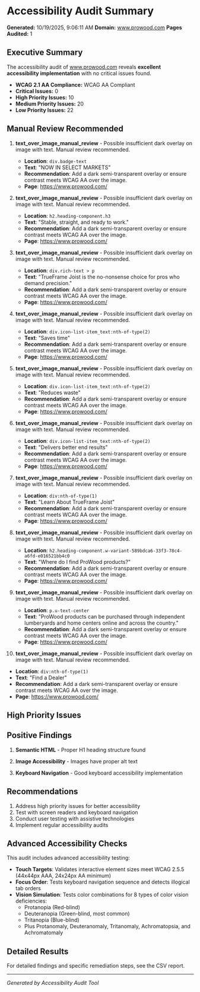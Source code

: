 # Accessibility Audit Summary

**Generated:** 10/19/2025, 9:06:11 AM
**Domain:** www.prowood.com
**Pages Audited:** 1

## Executive Summary

The accessibility audit of www.prowood.com reveals **excellent accessibility implementation** with no critical issues found.

- **WCAG 2.1 AA Compliance:** WCAG AA Compliant
- **Critical Issues:** 0
- **High Priority Issues:** 10
- **Medium Priority Issues:** 20
- **Low Priority Issues:** 22

## Manual Review Recommended

1. **text_over_image_manual_review** - Possible insufficient dark overlay on image with text. Manual review recommended.
   - **Location**: `div.badge-text`
   - **Text**: "NOW IN SELECT MARKETS"
   - **Recommendation**: Add a dark semi-transparent overlay or ensure contrast meets WCAG AA over the image.
   - **Page**: https://www.prowood.com/

2. **text_over_image_manual_review** - Possible insufficient dark overlay on image with text. Manual review recommended.
   - **Location**: `h2.heading-component.h3`
   - **Text**: "Stable, straight, and ready to work."
   - **Recommendation**: Add a dark semi-transparent overlay or ensure contrast meets WCAG AA over the image.
   - **Page**: https://www.prowood.com/

3. **text_over_image_manual_review** - Possible insufficient dark overlay on image with text. Manual review recommended.
   - **Location**: `div.rich-text > p`
   - **Text**: "TrueFrame Joist is the no-nonsense choice for pros who demand precision."
   - **Recommendation**: Add a dark semi-transparent overlay or ensure contrast meets WCAG AA over the image.
   - **Page**: https://www.prowood.com/

4. **text_over_image_manual_review** - Possible insufficient dark overlay on image with text. Manual review recommended.
   - **Location**: `div.icon-list-item_text:nth-of-type(2)`
   - **Text**: "Saves time"
   - **Recommendation**: Add a dark semi-transparent overlay or ensure contrast meets WCAG AA over the image.
   - **Page**: https://www.prowood.com/

5. **text_over_image_manual_review** - Possible insufficient dark overlay on image with text. Manual review recommended.
   - **Location**: `div.icon-list-item_text:nth-of-type(2)`
   - **Text**: "Reduces waste"
   - **Recommendation**: Add a dark semi-transparent overlay or ensure contrast meets WCAG AA over the image.
   - **Page**: https://www.prowood.com/

6. **text_over_image_manual_review** - Possible insufficient dark overlay on image with text. Manual review recommended.
   - **Location**: `div.icon-list-item_text:nth-of-type(2)`
   - **Text**: "Delivers better end results"
   - **Recommendation**: Add a dark semi-transparent overlay or ensure contrast meets WCAG AA over the image.
   - **Page**: https://www.prowood.com/

7. **text_over_image_manual_review** - Possible insufficient dark overlay on image with text. Manual review recommended.
   - **Location**: `div:nth-of-type(1)`
   - **Text**: "Learn About TrueFrame Joist"
   - **Recommendation**: Add a dark semi-transparent overlay or ensure contrast meets WCAG AA over the image.
   - **Page**: https://www.prowood.com/

8. **text_over_image_manual_review** - Possible insufficient dark overlay on image with text. Manual review recommended.
   - **Location**: `h2.heading-component.w-variant-589bdca6-33f3-78c4-a6fd-e016521bb4c0`
   - **Text**: "Where do I find ProWood products?"
   - **Recommendation**: Add a dark semi-transparent overlay or ensure contrast meets WCAG AA over the image.
   - **Page**: https://www.prowood.com/

9. **text_over_image_manual_review** - Possible insufficient dark overlay on image with text. Manual review recommended.
   - **Location**: `p.u-text-center`
   - **Text**: "ProWood products can be purchased through independent lumberyards and home centers online and across the country."
   - **Recommendation**: Add a dark semi-transparent overlay or ensure contrast meets WCAG AA over the image.
   - **Page**: https://www.prowood.com/

10. **text_over_image_manual_review** - Possible insufficient dark overlay on image with text. Manual review recommended.
   - **Location**: `div:nth-of-type(1)`
   - **Text**: "Find a Dealer"
   - **Recommendation**: Add a dark semi-transparent overlay or ensure contrast meets WCAG AA over the image.
   - **Page**: https://www.prowood.com/

## High Priority Issues

## Positive Findings

1. **Semantic HTML** - Proper H1 heading structure found

2. **Image Accessibility** - Images have proper alt text

3. **Keyboard Navigation** - Good keyboard accessibility implementation

## Recommendations

1. Address high priority issues for better accessibility
2. Test with screen readers and keyboard navigation
3. Conduct user testing with assistive technologies
4. Implement regular accessibility audits

## Advanced Accessibility Checks

This audit includes advanced accessibility testing:

- **Touch Targets**: Validates interactive element sizes meet WCAG 2.5.5 (44x44px AAA, 24x24px AA minimum)
- **Focus Order**: Tests keyboard navigation sequence and detects illogical tab orders
- **Vision Simulation**: Tests color combinations for 8 types of color vision deficiencies:
  - Protanopia (Red-blind)
  - Deuteranopia (Green-blind, most common)
  - Tritanopia (Blue-blind)
  - Plus Protanomaly, Deuteranomaly, Tritanomaly, Achromatopsia, and Achromatomaly

## Detailed Results

For detailed findings and specific remediation steps, see the CSV report.

---
*Generated by Accessibility Audit Tool*
